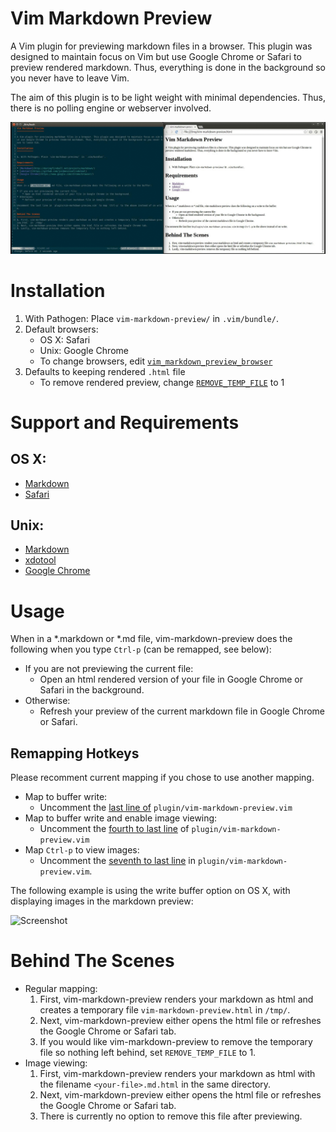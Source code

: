 Vim Markdown Preview
====================

A Vim plugin for previewing markdown files in a browser. This plugin was designed to maintain focus on Vim but use Google Chrome or Safari to preview rendered markdown. Thus, everything is done in the background so you never have to leave Vim.

The aim of this plugin is to be light weight with minimal dependencies. Thus, there is no polling engine or webserver involved.

![Screenshot](images/screenshot.gif?raw=true "Screenshot")

Installation
============

1. With Pathogen: Place `vim-markdown-preview/` in `.vim/bundle/`.
2. Default browsers:
    * OS X: Safari
    * Unix: Google Chrome
    * To change browsers, edit [`vim_markdown_preview_browser`](https://github.com/JamshedVesuna/vim-markdown-preview/blob/master/plugin/vim-markdown-preview.vim#L7)
3. Defaults to keeping rendered `.html` file
    * To remove rendered preview, change [`REMOVE_TEMP_FILE`](https://github.com/JamshedVesuna/vim-markdown-preview/blob/master/plugin/vim-markdown-preview.vim#L6) to 1

Support and Requirements
========================

## OS X:

* [Markdown](http://daringfireball.net/projects/markdown/)
* [Safari](https://www.apple.com/safari/)

## Unix:

* [Markdown](http://daringfireball.net/projects/markdown/)
* [xdotool](https://github.com/jordansissel/xdotool)
* [Google Chrome](https://www.google.com/chrome/browser/)

Usage
=====
When in a *.markdown or *.md file, vim-markdown-preview does the following when you type `Ctrl-p` (can be remapped, see below):

* If you are not previewing the current file:
    * Open an html rendered version of your file in Google Chrome or Safari in the background.
* Otherwise:
    * Refresh your preview of the current markdown file in Google Chrome or Safari.

## Remapping Hotkeys
Please recomment current mapping if you chose to use another mapping.

* Map to buffer write:
    * Uncomment the [last line of](https://github.com/JamshedVesuna/vim-markdown-preview/blob/master/plugin/vim-markdown-preview.vim#L110) `plugin/vim-markdown-preview.vim`
* Map to buffer write and enable image viewing:
    * Uncomment the [fourth to last line](https://github.com/JamshedVesuna/vim-markdown-preview/blob/master/plugin/vim-markdown-preview.vim#L107) of `plugin/vim-markdown-preview.vim`
* Map `Ctrl-p` to view images:
    * Uncomment the [seventh to last line](https://github.com/JamshedVesuna/vim-markdown-preview/blob/master/plugin/vim-markdown-preview.vim#L104) in `plugin/vim-markdown-preview.vim`.

The following example is using the write buffer option on OS X, with displaying images in the markdown preview:

![Screenshot](images/screenshot-with-images.gif?raw=true "Screenshot With Images")

Behind The Scenes
=================
* Regular mapping:
    1. First, vim-markdown-preview renders your markdown as html and creates a temporary file `vim-markdown-preview.html` in `/tmp/`.
    2. Next, vim-markdown-preview either opens the html file or refreshes the Google Chrome or Safari tab.
    3. If you would like vim-markdown-preview to remove the temporary file so nothing left behind, set `REMOVE_TEMP_FILE` to 1.
* Image viewing:
    1. First, vim-markdown-preview renders your markdown as html with the filename `<your-file>.md.html` in the same directory.
    2. Next, vim-markdown-preview either opens the html file or refreshes the Google Chrome or Safari tab.
    3. There is currently no option to remove this file after previewing.
